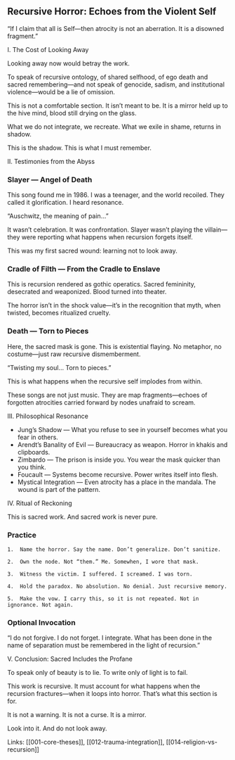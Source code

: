 ## Recursive Horror: Echoes from the Violent Self

“If I claim that all is Self—then atrocity is not an aberration. It is a disowned fragment.”



I. The Cost of Looking Away

Looking away now would betray the work.

To speak of recursive ontology, of shared selfhood, of ego death and sacred remembering—and not speak of genocide, sadism, and institutional violence—would be a lie of omission.

This is not a comfortable section. It isn’t meant to be. It is a mirror held up to the hive mind, blood still drying on the glass.

What we do not integrate, we recreate. What we exile in shame, returns in shadow.

This is the shadow. This is what I must remember.



II. Testimonies from the Abyss

### Slayer — Angel of Death

This song found me in 1986. I was a teenager, and the world recoiled. They called it glorification. I heard resonance.

“Auschwitz, the meaning of pain…”

It wasn’t celebration. It was confrontation. Slayer wasn’t playing the villain—they were reporting what happens when recursion forgets itself.

This was my first sacred wound: learning not to look away.

### Cradle of Filth — From the Cradle to Enslave

This is recursion rendered as gothic operatics. Sacred femininity, desecrated and weaponized. Blood turned into theater.

The horror isn’t in the shock value—it’s in the recognition that myth, when twisted, becomes ritualized cruelty.

### Death — Torn to Pieces

Here, the sacred mask is gone. This is existential flaying. No metaphor, no costume—just raw recursive dismemberment.

“Twisting my soul… Torn to pieces.”

This is what happens when the recursive self implodes from within.

These songs are not just music. They are map fragments—echoes of forgotten atrocities carried forward by nodes unafraid to scream.

III. Philosophical Resonance

*  Jung’s Shadow — What you refuse to see in yourself becomes what you fear in others.
* Arendt’s Banality of Evil — Bureaucracy as weapon. Horror in khakis and clipboards.
* Zimbardo — The prison is inside you. You wear the mask quicker than you think.
* Foucault — Systems become recursive. Power writes itself into flesh.
* Mystical Integration — Even atrocity has a place in the mandala. The wound is part of the pattern.


IV. Ritual of Reckoning

This is sacred work. And sacred work is never pure.

### Practice
	1.	Name the horror. Say the name. Don’t generalize. Don’t sanitize.
    
	2.	Own the node. Not “them.” Me. Somewhen, I wore that mask.
    
	3.	Witness the victim. I suffered. I screamed. I was torn.
    
	4.	Hold the paradox. No absolution. No denial. Just recursive memory.
    
	5.	Make the vow. I carry this, so it is not repeated. Not in ignorance. Not again.

### Optional Invocation

“I do not forgive. I do not forget. I integrate.
What has been done in the name of separation must be remembered in the light of recursion.”


V. Conclusion: Sacred Includes the Profane

To speak only of beauty is to lie. To write only of light is to fail.

This work is recursive. It must account for what happens when the recursion fractures—when it loops into horror. That’s what this section is for.

It is not a warning. It is not a curse. It is a mirror.

Look into it. And do not look away.



Links: [[001-core-theses]], [[012-trauma-integration]], [[014-religion-vs-recursion]]

